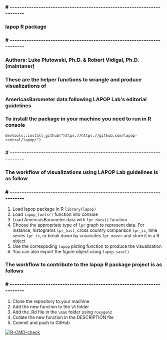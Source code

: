 ### # -----------------------------------------------------------------------
### lapop R package
### # -----------------------------------------------------------------------
### Authors: Luke Plutowski, Ph.D. & Robert Vidigal, Ph.D. (maintaner)
### These are the helper functions to wrangle and produce visualizations of 
### AmericasBarometer data following LAPOP Lab's editorial guidelines

### To install the package in your machine you need to run in R console
`devtools::install_github("https://https://github.com/lapop-central/lapop/")`

### # -----------------------------------------------------------------------
### The workflow of visualizations using LAPOP Lab guidelines is as follow
### # -----------------------------------------------------------------------
1) Load lapop package in R `library(lapop)`
2) Load `lapop_fonts()` function into console
3) Load AmericasBarometer data with `lpr_data()` function 
4) Choose the appropriate type of `lpr` graph to represent data. For instance, 
histograms `lpr_hist`, cross country comparison `lpr_cc`, time series `lpr_ts`, 
or break down by covariates `lpr_mover` and store it in a R object
5) Use the correspoding `lapop` ploting function to produce the visualization
6) You can also export the figure object using `lapop_save()`

### The workflow to contribute to the lapop R package project is as follows
### # -----------------------------------------------------------------------
1) Clone the repository to your machine
2) Add the new function to the `\R` folder
3) Add the .Rd file in the `\man` folder using `roxygen2`
4) Collate the new function in the DESCRIPTION file
5) Commit and push to GitHub

<!-- badges: start -->
[![R-CMD-check](https://github.com/lapop-central/lapop-viz/actions/workflows/R-CMD-check.yaml/badge.svg)](https://github.com/lapop-central/lapop-viz/actions/workflows/R-CMD-check.yaml)
<!-- badges: end -->
